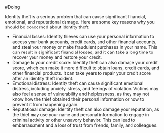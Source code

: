#Doing 

Identity theft is a serious problem that can cause significant financial, emotional, and reputational damage. Here are some key reasons why you should be concerned about identity theft:

- Financial losses: Identity thieves can use your personal information to access your bank accounts, credit cards, and other financial accounts, and steal your money or make fraudulent purchases in your name. This can result in significant financial losses, and it can take a long time to recover your money and restore your credit.
- Damage to your credit score: Identity theft can also damage your credit score, which can make it more difficult to obtain loans, credit cards, and other financial products. It can take years to repair your credit score after an identity theft incident.
- Emotional distress: Identity theft can cause significant emotional distress, including anxiety, stress, and feelings of violation. Victims may also feel a sense of vulnerability and helplessness, as they may not know how the thief obtained their personal information or how to prevent it from happening again.
- Reputational damage: Identity theft can also damage your reputation, as the thief may use your name and personal information to engage in criminal activity or other unsavory behavior. This can lead to embarrassment and a loss of trust from friends, family, and colleagues.